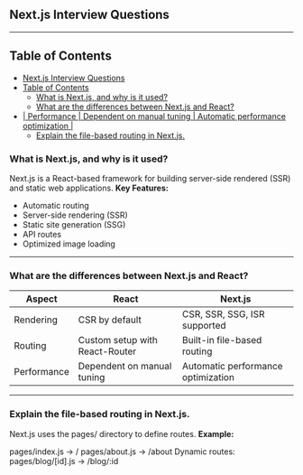 ## Next.js Interview Questions
---

## Table of Contents
- [Next.js Interview Questions](#nextjs-interview-questions)
- [Table of Contents](#table-of-contents)
  - [What is Next.js, and why is it used?](#what-is-nextjs-and-why-is-it-used)
  - [What are the differences between Next.js and React?](#what-are-the-differences-between-nextjs-and-react)
- [| Performance | Dependent on manual tuning       | Automatic performance optimization     |](#-performance--dependent-on-manual-tuning--------automatic-performance-optimization-----)
  - [Explain the file-based routing in Next.js.](#explain-the-file-based-routing-in-nextjs)
  
### What is Next.js, and why is it used?
Next.js is a React-based framework for building server-side rendered (SSR) and static web applications.
**Key Features:**
- Automatic routing
- Server-side rendering (SSR)
- Static site generation (SSG)
- API routes
- Optimized image loading

---
###  What are the differences between Next.js and React?

| Aspect      | React                            | Next.js                                |
|-------------|----------------------------------|----------------------------------------|
| Rendering   | CSR by default                   | CSR, SSR, SSG, ISR supported           |
| Routing     | Custom setup with React-Router   | Built-in file-based routing            |
| Performance | Dependent on manual tuning       | Automatic performance optimization     |
---
### Explain the file-based routing in Next.js.
Next.js uses the pages/ directory to define routes.
**Example:**

pages/index.js → /
pages/about.js → /about
Dynamic routes: pages/blog/[id].js → /blog/:id
